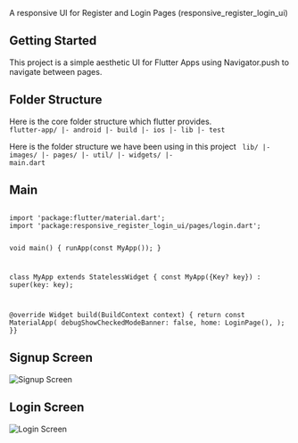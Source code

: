 A responsive UI for Register and Login Pages (responsive_register_login_ui)

## Getting Started
This project is a simple aesthetic UI for Flutter Apps using Navigator.push to navigate between pages.

## Folder Structure
Here is the core folder structure which flutter provides.
<code>
flutter-app/
 |- android
 |- build
 |- ios
 |- lib
 |- test
 </code>

Here is the folder structure we have been using in this project
<code> 
lib/
|- images/
|- pages/
|- util/
|- widgets/
|- main.dart</code>

## Main
<code>
import 'package:flutter/material.dart';
import 'package:responsive_register_login_ui/pages/login.dart';

void main() {
  runApp(const MyApp());
}

class MyApp extends StatelessWidget {
  const MyApp({Key? key}) : super(key: key);

  @override
  Widget build(BuildContext context) {
    return const MaterialApp(
      debugShowCheckedModeBanner: false,
      home: LoginPage(),
    ); }}
</code>

## Signup Screen

![Signup Screen](https://user-images.githubusercontent.com/120676400/209547733-8ec98228-5353-48ee-b747-19b354cafdc6.png)

## Login Screen
![Login Screen](https://user-images.githubusercontent.com/120676400/209547795-787b031f-e8a7-471a-b71a-dbf14b043e34.png)

